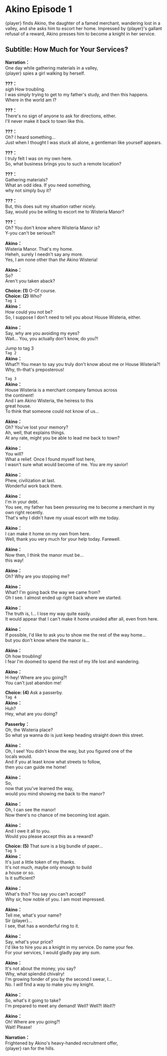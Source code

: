 # Akino Episode 1
{player} finds Akino, the daughter of a famed merchant, wandering lost in a valley, and she asks him to escort her home. Impressed by {player}'s gallant refusal of a reward, Akino presses him to become a knight in her service.
  
## Subtitle: How Much for Your Services?
  
**Narration：**  
One day while gathering materials in a valley,  
{player} spies a girl walking by herself.  
  
**???：**  
*sigh* How troubling.  
I was simply trying to get to my father's study, and then this happens.  
Where in the world am I?  
  
**???：**  
There's no sign of anyone to ask for directions, either.  
I'll never make it back to town like this.  
  
**???：**  
Oh? I heard something...  
Just when I thought I was stuck all alone, a gentleman like yourself appears.  
  
**???：**  
I truly felt I was on my own here.  
So, what business brings you to such a remote location?  
  
**???：**  
Gathering materials?  
What an odd idea. If you need something,  
why not simply buy it?  
  
**???：**  
But, this does suit my situation rather nicely.  
Say, would you be willing to escort me to Wisteria Manor?  
  
**???：**  
Oh? You don't know where Wisteria Manor is?  
Y-you can't be serious?!  
  
**Akino：**  
Wisteria Manor. That's my home.  
Heheh, surely I needn't say any more.  
Yes, I am none other than *the* Akino Wisteria!  
  
**Akino：**  
So?  
Aren't you taken aback?  
  
**Choice: (1)**  O-Of course.  
**Choice: (2)**  Who?  
`Tag 1`  
**Akino：**  
How could you not be?  
So, I suppose I don't need to tell you about House Wisteria, either.  
  
**Akino：**  
Say, why are you avoiding my eyes?  
Wait... You, you actually don't know, do you?!  
  
Jump to tag 3  
`Tag 2`  
**Akino：**  
What?! You mean to say you truly don't know about me or House Wisteria?!  
Why, th-that's preposterous!  
  
`Tag 3`  
**Akino：**  
House Wisteria is a merchant company famous across  
the continent!  
And I am Akino Wisteria, the heiress to this  
great house.  
To think that someone could not know of us...  
  
**Akino：**  
Oh? You've lost your memory?  
Ah, well, that explains things.  
At any rate, might you be able to lead me back to town?  
  
**Akino：**  
You will?  
What a relief. Once I found myself lost here,  
I wasn't sure what would become of me. You are my savior!  
  
**Akino：**  
Phew, civilization at last.  
Wonderful work back there.  
  
**Akino：**  
I'm in your debt.  
You see, my father has been pressuring me to become a merchant in my own right recently.  
That's why I didn't have my usual escort with me today.  
  
**Akino：**  
I can make it home on my own from here.  
Well, thank you very much for your help today. Farewell.  
  
**Akino：**  
Now then, I think the manor must be...  
this way!  
  
**Akino：**  
Oh? Why are you stopping me?  
  
**Akino：**  
What? I'm going back the way we came from?  
Oh I see. I almost ended up right back where we started.  
  
**Akino：**  
The truth is, I... I lose my way quite easily.  
It would appear that I can't make it home unaided after all, even from here.  
  
**Akino：**  
If possible, I'd like to ask you to show me the rest of the way home...  
but you don't know where the manor is...  
  
**Akino：**  
Oh how troubling!  
I fear I'm doomed to spend the rest of my life lost and wandering.  
  
**Akino：**  
H-hey! Where are you going?!  
You can't just abandon me!  
  
**Choice: (4)**  Ask a passerby.  
`Tag 4`  
**Akino：**  
Huh?  
Hey, what are you doing?  
  
**Passerby：**  
Oh, the Wisteria place?  
So what ya wanna do is just keep heading straight down this street.  
  
**Akino：**  
Oh, I see! You didn't know the way, but you figured one of the  
locals would.  
 And if you at least know what streets to follow,  
then you can guide me home!  
  
**Akino：**  
So,  
now that you've learned the way,  
would you mind showing me back to the manor?  
  
**Akino：**  
Oh, I can see the manor!  
Now there's no chance of me becoming lost again.  
  
**Akino：**  
And I owe it all to you.  
Would you please accept this as a reward?  
  
**Choice: (5)**  That sure is a big bundle of paper...  
`Tag 5`  
**Akino：**  
It's just a little token of my thanks.  
It's not much, maybe only enough to build  
a house or so.  
Is it sufficient?  
  
**Akino：**  
What's this? You say you can't accept?  
Why sir, how noble of you. I am most impressed.  
  
**Akino：**  
Tell me, what's your name?  
Sir {player}...  
I see, that has a wonderful ring to it.  
  
**Akino：**  
Say, what's your price?  
I'd like to hire you as a knight in my service. Do name your fee.  
For your services, I would gladly pay any sum.  
  
**Akino：**  
It's not about the money, you say?  
Why, what splendid chivalry!  
I'm growing fonder of you by the second.I swear, I...  
No. I *will* find a way to make you my knight.  
  
**Akino：**  
So, what's it going to take?  
I'm prepared to meet any demand! Well? Well?! *Well?!*  
  
**Akino：**  
Oh! Where are you going?!  
Wait! Please!  
  
**Narration：**  
Frightened by Akino's heavy-handed recruitment offer,  
{player} ran for the hills.  
